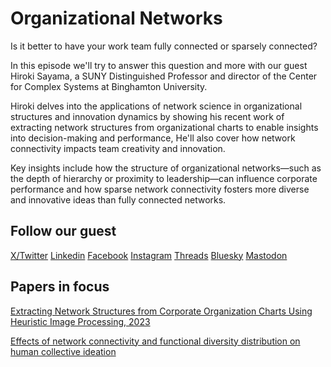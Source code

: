 # Organizational Networks

Is it better to have your work team fully connected or sparsely connected?

In this episode we'll try to answer this question and more with our guest Hiroki Sayama, a SUNY Distinguished Professor and director of the Center for Complex Systems at Binghamton University.

Hiroki delves into the applications of network science in organizational structures and innovation dynamics by showing his recent work of extracting network structures from organizational charts to enable insights into decision-making and performance, He'll also cover how network connectivity impacts team creativity and innovation.

Key insights include how the structure of organizational networks—such as the depth of hierarchy or proximity to leadership—can influence corporate performance and how sparse network connectivity fosters more diverse and innovative ideas than fully connected networks.

## Follow our guest
[X/Twitter](https://x.com/HirokiSayama)
[Linkedin](https://www.linkedin.com/in/hirokisayama/)
[Facebook](https://www.facebook.com/hirokisayama)
[Instagram](https://www.instagram.com/hsayama/)
[Threads](https://www.threads.net/@hsayama?hl=en)
[Bluesky](https://bsky.app/profile/hirokisayama.bsky.social)
[Mastodon](https://mstdn.science/@hirokisayama)

## Papers in focus
[Extracting Network Structures from Corporate Organization Charts Using Heuristic Image Processing, 2023](https://arxiv.org/abs/2311.02460)

[Effects of network connectivity and functional diversity distribution on human collective ideation](https://www.nature.com/articles/s44260-024-00025-9)
